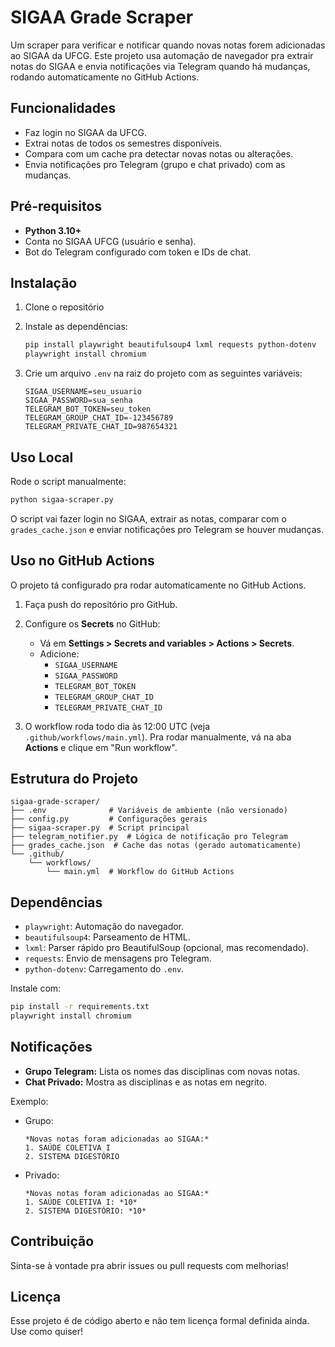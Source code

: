 # SIGAA Grade Scraper

Um scraper para verificar e notificar quando novas notas forem adicionadas ao SIGAA da UFCG. Este projeto usa automação de navegador pra extrair notas do SIGAA e envia notificações via Telegram quando há mudanças, rodando automaticamente no GitHub Actions.

## Funcionalidades
- Faz login no SIGAA da UFCG.
- Extrai notas de todos os semestres disponíveis.
- Compara com um cache pra detectar novas notas ou alterações.
- Envia notificações pro Telegram (grupo e chat privado) com as mudanças.

## Pré-requisitos
- **Python 3.10+**
- Conta no SIGAA UFCG (usuário e senha).
- Bot do Telegram configurado com token e IDs de chat.

## Instalação
1. Clone o repositório

2. Instale as dependências:
   ```bash
   pip install playwright beautifulsoup4 lxml requests python-dotenv
   playwright install chromium
   ```

3. Crie um arquivo `.env` na raiz do projeto com as seguintes variáveis:
   ```
   SIGAA_USERNAME=seu_usuario
   SIGAA_PASSWORD=sua_senha
   TELEGRAM_BOT_TOKEN=seu_token
   TELEGRAM_GROUP_CHAT_ID=-123456789
   TELEGRAM_PRIVATE_CHAT_ID=987654321
   ```

## Uso Local
Rode o script manualmente:
```bash
python sigaa-scraper.py
```
O script vai fazer login no SIGAA, extrair as notas, comparar com o `grades_cache.json` e enviar notificações pro Telegram se houver mudanças.

## Uso no GitHub Actions
O projeto tá configurado pra rodar automaticamente no GitHub Actions.

1. Faça push do repositório pro GitHub.
2. Configure os **Secrets** no GitHub:
   - Vá em **Settings > Secrets and variables > Actions > Secrets**.
   - Adicione:
     - `SIGAA_USERNAME`
     - `SIGAA_PASSWORD`
     - `TELEGRAM_BOT_TOKEN`
     - `TELEGRAM_GROUP_CHAT_ID`
     - `TELEGRAM_PRIVATE_CHAT_ID`

3. O workflow roda todo dia às 12:00 UTC (veja `.github/workflows/main.yml`). Pra rodar manualmente, vá na aba **Actions** e clique em "Run workflow".

## Estrutura do Projeto
```
sigaa-grade-scraper/
├── .env              # Variáveis de ambiente (não versionado)
├── config.py         # Configurações gerais
├── sigaa-scraper.py  # Script principal
├── telegram_notifier.py  # Lógica de notificação pro Telegram
├── grades_cache.json  # Cache das notas (gerado automaticamente)
└── .github/
    └── workflows/
        └── main.yml  # Workflow do GitHub Actions
```

## Dependências
- `playwright`: Automação do navegador.
- `beautifulsoup4`: Parseamento de HTML.
- `lxml`: Parser rápido pro BeautifulSoup (opcional, mas recomendado).
- `requests`: Envio de mensagens pro Telegram.
- `python-dotenv`: Carregamento do `.env`.

Instale com:
```bash
pip install -r requirements.txt
playwright install chromium
```

## Notificações
- **Grupo Telegram:** Lista os nomes das disciplinas com novas notas.
- **Chat Privado:** Mostra as disciplinas e as notas em negrito.

Exemplo:
- Grupo:
  ```
  *Novas notas foram adicionadas ao SIGAA:*
  1. SAÚDE COLETIVA I
  2. SISTEMA DIGESTÓRIO
  ```
- Privado:
  ```
  *Novas notas foram adicionadas ao SIGAA:*
  1. SAÚDE COLETIVA I: *10*
  2. SISTEMA DIGESTÓRIO: *10*
  ```

## Contribuição
Sinta-se à vontade pra abrir issues ou pull requests com melhorias!

## Licença
Esse projeto é de código aberto e não tem licença formal definida ainda. Use como quiser!
